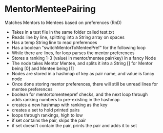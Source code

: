 # MentorMenteePairing
Matches Mentors to Mentees based on preferences (RnD)

* Takes in a test file in the same folder called test.txt
* Reads line by line, splitting into a String array on spaces
* Has a temp String line to read preferences
* Has a boolean "switchMentorToMenteePref" for the following loop
* While there are lines, for loop parses the mentor preferences
* Stores a ranking 1-3 (value) in mentor/mentee pair(key) in a fancy Node
* The node takes Mentor Mentee, and splits it into a String [] for Mentor being [0] and Mentee being [1]
* Nodes are stored in a hashmap of key as pair name, and value is fancy node
* Once done storing mentor preferences, there will still be unread lines for mentee preferences
* boolean for mentortomenteepref checks, and the next loop through adds ranking numbers to pre-existing in the hashmap
* creates a new hashmap with ranking as the key
* creates a set to hold printed pairs
* loops through rankings, high to low
* if set contains the pair, skips the pair
* if set doesn't contain the pair, prints the pair and adds it to set
